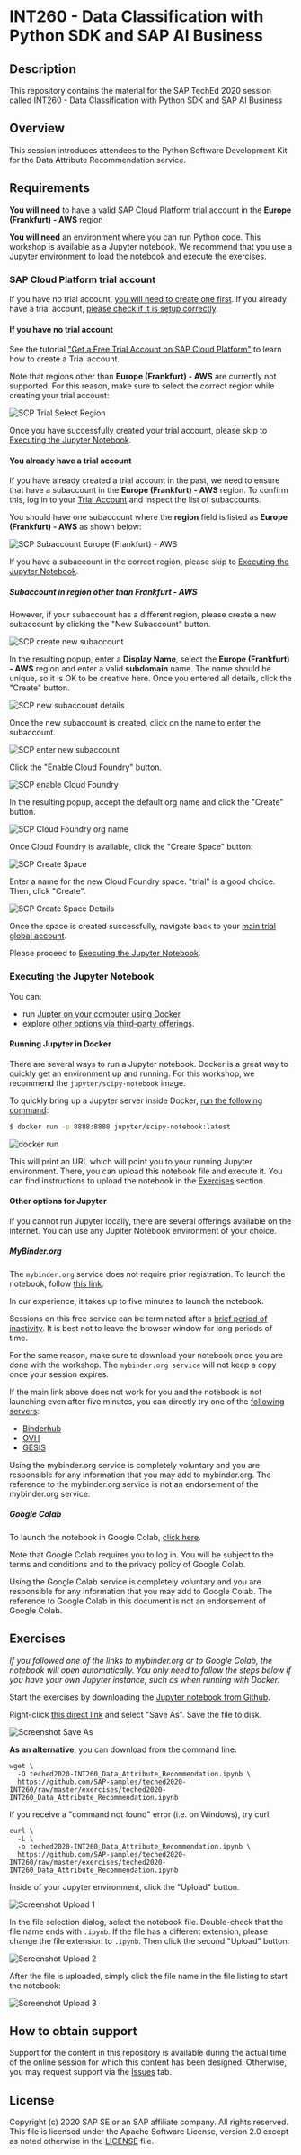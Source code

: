 # INT260 - Data Classification with Python SDK and SAP AI Business

## Description

This repository contains the material for the SAP TechEd 2020 session called
INT260 - Data Classification with Python SDK and SAP AI Business

## Overview

This session introduces attendees to the Python Software Development Kit
for the Data Attribute Recommendation service.

## Requirements

**You will need** to have a valid SAP Cloud Platform trial account in the
**Europe (Frankfurt) - AWS** region

**You will need** an environment where you can run Python code.
This workshop is available as a Jupyter notebook. We recommend that you use a Jupyter
environment to load the notebook and execute the exercises.

### SAP Cloud Platform trial account

If you have no trial account,
[you will need to create one first](#If-you-have-no-trial-account).
If you already have a trial account,
[please check if it is setup correctly](#you-already-have-a-trial-account).

#### If you have no trial account

See the tutorial
["Get a Free Trial Account on SAP Cloud Platform"](https://developers.sap.com/tutorials/hcp-create-trial-account.html)
to learn how to create a Trial account.

Note that regions other than
**Europe (Frankfurt) - AWS** are currently not supported. For this reason, make sure
to select the correct region while creating your trial account:

![SCP Trial Select Region](images/scp_trial_select_region.png)

Once you have successfully created your trial account, please skip
to [Executing the Jupyter Notebook](#Executing-the-Jupyter-Notebook).

#### You already have a trial account

If you have already created a trial account in the past, we need to
ensure that have a subaccount in the **Europe (Frankfurt) - AWS**
region. To confirm this, log in to your [Trial Account](https://cockpit.eu10.hana.ondemand.com/trial/)
and inspect the list of subaccounts.

You should have one subaccount where the **region** field is listed as
**Europe (Frankfurt) - AWS** as shown below:

![SCP Subaccount Europe (Frankfurt) -  AWS](images/scp_subaccount_frankfurt.png)

If you have a subaccount in the correct region, please skip
to [Executing the Jupyter Notebook](#Executing-the-Jupyter-Notebook).

##### Subaccount in region other than Frankfurt - AWS

However, if your subaccount has a different region, please create a new subaccount
by clicking the "New Subaccount" button.

![SCP create new subaccount](images/scp_create_new_subaccount.png)

In the resulting popup, enter a **Display Name**,
select the **Europe (Frankfurt) - AWS** region and enter
a valid **subdomain** name. The name should be unique, so it is OK
to be creative here. Once you entered all details, click the
"Create" button.

![SCP new subaccount details](images/scp_new_subaccount_details.png)

Once the new subaccount is created, click on the name to enter the
subaccount.

![SCP enter new subaccount](images/scp_select_new_subaccount.png)

Click the "Enable Cloud Foundry" button.

![SCP enable Cloud Foundry](images/scp_enable_cloud_foundry.png)

In the resulting popup, accept the default org name and click the "Create" button.

![SCP Cloud Foundry org name](images/scp_cloud_foundry_org_name.png)

Once Cloud Foundry is available, click the "Create Space" button:

![SCP Create Space](images/scp_create_space.png)

Enter a name for the new Cloud Foundry space. "trial" is a good choice.
Then, click "Create".

![SCP Create Space Details](images/scp_create_space_details.png)

Once the space is created successfully, navigate back to your [main
trial global account](https://cockpit.eu10.hana.ondemand.com/trial/).

Please proceed to [Executing the Jupyter Notebook](#Executing-the-Jupyter-Notebook).

### Executing the Jupyter Notebook

You can:

* run [Jupter on your computer using Docker](#Running-Jupyter-in-Docker)
* explore [other options via third-party offerings](#Other-options-for-Jupyter).

#### Running Jupyter in Docker

There are several ways to run a Jupyter notebook.
Docker is a great way to quickly get an environment up and running.
For this workshop, we recommend the `jupyter/scipy-notebook` image.

To quickly bring up a Jupyter server inside Docker,
[run the following command](https://jupyter-docker-stacks.readthedocs.io/en/latest/using/running.html):

```bash
$ docker run -p 8888:8888 jupyter/scipy-notebook:latest
```

![docker run](images/docker_run.png)

This will print an URL which will point you to your running Jupyter environment.
There, you can upload this notebook file and execute it. You can find instructions
to upload the notebook in the [Exercises](#exercises) section.

#### Other options for Jupyter

If you cannot run Jupyter locally, there are several offerings available on the
internet. You can use any Jupiter Notebook environment of your choice.

##### MyBinder.org

The `mybinder.org` service does not require prior registration. 
To launch the notebook, follow
[this link](https://mybinder.org/v2/gh/SAP-samples/teched2020-INT260/master?filepath=exercises%2Fteched2020-INT260_Data_Attribute_Recommendation.ipynb).

In our experience, it takes up to five minutes to launch the notebook. 

Sessions on this free service can be terminated after a [brief period
of inactivity](https://mybinder.readthedocs.io/en/latest/faq.html#how-long-will-my-binder-session-last).
It is best not to leave the browser window for long periods of time.

For the same reason, make sure to download your notebook once you are done with the
workshop. The `mybinder.org service` will not keep a copy once your session expires.

If the main link above does not work for you and the notebook is not launching
even after five minutes, you can directly try one of the [following servers](https://binderhub.readthedocs.io/en/latest/federation/federation.html):

* [Binderhub](https://gke.mybinder.org/v2/gh/SAP-samples/teched2020-INT260/master?filepath=exercises%2Fteched2020-INT260_Data_Attribute_Recommendation.ipynb)
* [OVH](https://ovh.mybinder.org/v2/gh/SAP-samples/teched2020-INT260/master?filepath=exercises%2Fteched2020-INT260_Data_Attribute_Recommendation.ipynb)
* [GESIS](https://notebooks.gesis.org/binder/v2/gh/SAP-samples/teched2020-INT260/master?filepath=exercises%2Fteched2020-INT260_Data_Attribute_Recommendation.ipynb)

Using the mybinder.org service is completely voluntary and you are responsible
for any information that you may add to mybinder.org. The reference to the mybinder.org
service is not an endorsement of the mybinder.org service.

##### Google Colab

To launch the notebook in Google Colab,
[click here](https://colab.research.google.com/github/SAP-samples/teched2020-INT260/blob/master/exercises/teched2020-INT260_Data_Attribute_Recommendation.ipynb).

Note that Google Colab requires you to log in. You will be subject
to the terms and conditions and to the privacy policy of Google Colab.

Using the Google Colab service is completely voluntary and you are responsible
for any information that you may add to Google Colab. The reference to Google Colab in
this document is not an endorsement of Google Colab. 

## Exercises

*If you followed one of the links to mybinder.org or to Google Colab, the notebook
will open automatically. You only need to follow the steps below if you have your
own Jupyter instance, such as when running with Docker.*

Start the exercises by downloading the
[Jupyter notebook from Github](https://github.com/SAP-samples/teched2020-INT260/blob/master/exercises/teched2020-INT260_Data_Attribute_Recommendation.ipynb).

Right-click [this direct link](https://github.com/SAP-samples/teched2020-INT260/raw/master/exercises/teched2020-INT260_Data_Attribute_Recommendation.ipynb)
and select "Save As". Save the file to disk.

![Screenshot Save As](images/save_as.png)

**As an alternative**, you can download from the command line:

```shell script
wget \
  -O teched2020-INT260_Data_Attribute_Recommendation.ipynb \
  https://github.com/SAP-samples/teched2020-INT260/raw/master/exercises/teched2020-INT260_Data_Attribute_Recommendation.ipynb
```

If you receive a "command not found" error (i.e. on Windows), try curl:

```shell script
curl \
  -L \
  -o teched2020-INT260_Data_Attribute_Recommendation.ipynb \
  https://github.com/SAP-samples/teched2020-INT260/raw/master/exercises/teched2020-INT260_Data_Attribute_Recommendation.ipynb
```

Inside of your Jupyter environment, click the "Upload" button.

![Screenshot Upload 1](images/upload-1.png)

In the file selection dialog, select the notebook file. Double-check that the
file name ends with `.ipynb`. If the file has a different extension, please change
the file extension to `.ipynb`. Then click the second "Upload" button:

![Screenshot Upload 2](images/upload-2.png)

After the file is uploaded, simply click the file name in the file listing to start the
notebook:

![Screenshot Upload 3](images/upload-3.png)

## How to obtain support

Support for the content in this repository is available during the actual time of the
online session for which this content has been designed. Otherwise, you may request
support via the [Issues](../../issues) tab.

## License

Copyright (c) 2020 SAP SE or an SAP affiliate company. All rights reserved.
This file is licensed under the Apache Software License, version 2.0 except as noted
otherwise in the [LICENSE](LICENSE) file.

